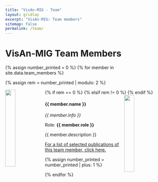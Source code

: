 ```yaml
---
title: "VisAn-MIG - Team"
layout: gridlay
excerpt: "VisAn-MIG: Team members"
sitemap: false
permalink: /team/
---
```


# VisAn-MIG Team Members

{% assign number_printed = 0 %}
{% for member in site.data.team_members %}

{% assign rem = number_printed | modulo: 2 %}

<div class="row">

<div class="col clearfix">
  {% if rem == 0 %}
  <img src="{{ site.url }}{{ site.baseurl }}/images/teampic/{{ member.photo }}" class="img-responsive" width="25%" style="float: left" />
  {% elsif rem != 0 %}
  <img src="{{ site.url }}{{ site.baseurl }}/images/teampic/{{ member.photo }}" class="img-responsive" width="25%" style="float: right" />
  {% endif %}
  <h4>{{ member.name }}</h4>
  <p><i>{{ member.info }}</i></p>
  <p>Role: <b>{{ member.role }}</b></p>
  <p> {{ member.description }} </p>
  <p><a href="{{ site.url }}{{ site.baseurl }}/teampubs#{{ member.short }}">For a list of selected publications of this team member, click here.</a></p>
</div>

{% assign number_printed = number_printed | plus: 1 %}

</div>

{% endfor %}
